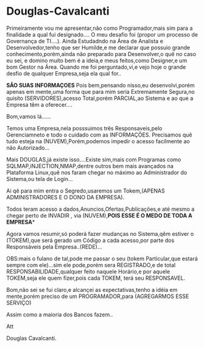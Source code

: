 # Douglas-Cavalcanti
Primeiramente vou me apresentar,não como Programador,mais sim para a finalidade a qual fui designado....
O meu desafio foi (propor um processo de Governança de TI....).
Ainda Estudadndo na Área de Analista e Desenvolvedor,tenho que ser Humilde,e me declarar que possuio grande conhecimento,porém,ainda não preparado para Desenvolver,o quê no caso eu sei, e domino muito bem é a ideia,e meus feitos,como Designer,e um bom Gestor na Área.
Quando me foi perguntado,vi,e vejo hoje o grande desfio de qualquer Empresa,seja ela qual for..

****SÃO SUAS INFORMAÇOES****
Pois bem,pensando nisso,eu desenvolvi,porém apenas em mente,uma forma que para mim seria Extremamente Segura,no quisito (SERVIDORES),acesso Total,porém PARCIAL,ao Sistema e ao que a Empresa têm a oferecer....

Bom,vamos lá......

Temos uma Empresa,nela posssuimos três Responsaveis,pelo Gerenciamneto e todo o cuidado com as INFORMAÇÕES.
Precisamos quê tudo esteja na (NUVEM),Porém,podemos impedir o acesso facilmente ao não Autorizado...

Mais DOUGLAS,já existe isso....Existe sim,mais com Programas como SQLMAP,iNJECTION,NMAP,dentre outros bem mais avançados na Plataforma Linux,quê nos faram chegar no máximo ao Administrador do Sistema,ou tela de Login...

Ai qê para mim entra o Segredo,usaremos um Tokem,(APENAS ADMINISTRADORES E O DONO DA EMPRESA).

Todos teram acesso a dados,Anuncios,Ofertas,Publicações,e até mesmo a chegar perto de INVADIR , via (NUVEM),**POIS ESSE É O MEDO DE TODA A EMPRESA***

Agora vamos resumir,só poderá fazer mudanças no Sistema,qêm estiver o (TOKEM),que será gerado um Código a cada acesso,por parte dos Responsáveis pela Empresa..(REDE)...

OBS:mais o fulano de tal,pode me passar o seu  (tokem Particular,que estará sempre com ele)...sim ele pode,porém sera REGISTRADO,e de total RESPONSABILIDADE,qualquer feito naquele Horário,e por aquele TOKEM,seja ele quem fizer,pois cada TOKEM, terá seu RESPONSAVEL.

Bom,não sei se fui claro,e alcançei as expectativas,tenho a idéia em mente,porém preciso de um PROGRAMADOR,para (AGREGARMOS ESSE SERVIÇO)

Assim como a maioria dos Bancos fazem..

Att

Douglas Cavalcanti.
